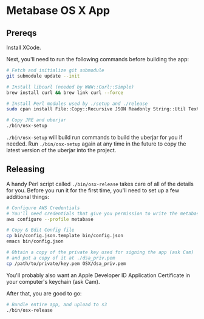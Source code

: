 # Metabase OS X App

## Prereqs

Install XCode.

Next, you'll need to run the following commands before building the app:

```bash
# Fetch and initialize git submodule
git submodule update --init

# Install libcurl (needed by WWW::Curl::Simple)
brew install curl && brew link curl --force

# Install Perl modules used by ./setup and ./release
sudo cpan install File::Copy::Recursive JSON Readonly String::Util Text::Caml WWW::Curl::Simple

# Copy JRE and uberjar
./bin/osx-setup
```

`./bin/osx-setup` will build run commands to build the uberjar for you if needed.
Run `./bin/osx-setup` again at any time in the future to copy the latest version of the uberjar into the project.


## Releasing

A handy Perl script called `./bin/osx-release` takes care of all of the details for you. Before you run it for the first time, you'll need to set up a few additional things:

```bash
# Configure AWS Credentials
# You'll need credentials that give you permission to write the metabase-osx-releases S3 bucket.
aws configure --profile metabase

# Copy & Edit Config file
cp bin/config.json.template bin/config.json
emacs bin/config.json

# Obtain a copy of the private key used for signing the app (ask Cam)
# and put a copy of it at ./dsa_priv.pem
cp /path/to/private/key.pem OSX/dsa_priv.pem
```

You'll probably also want an Apple Developer ID Application Certificate in your computer's keychain (ask Cam).

After that, you are good to go:
```bash
# Bundle entire app, and upload to s3
./bin/osx-release
```
